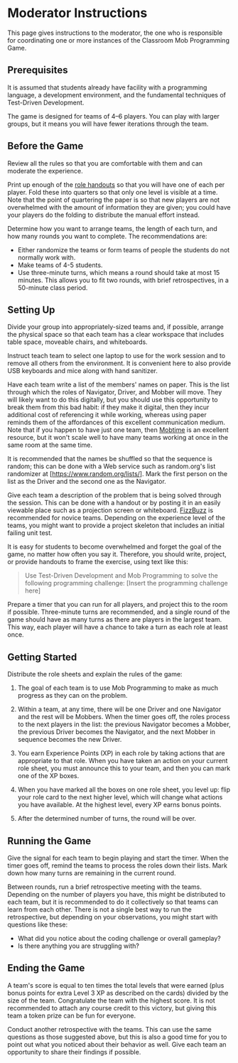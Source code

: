 # Moderator Instructions

This page gives instructions to the moderator, the one who is responsible
for coordinating one or more instances of the Classroom Mob Programming Game.

## Prerequisites

It is assumed that students already have facility with a programming language,
a development environment, and the fundamental techniques of Test-Driven
Development.

The game is designed for teams of 4&ndash;6 players. You can play with larger
groups, but it means you will have fewer iterations through the team. 

## Before the Game

Review all the rules so that you are comfortable with them
and can moderate the experience.

Print up enough of the [role handouts](handout.pdf) so that you will have
one of each per player. Fold these into quarters so that only one level
is visible at a time. Note that the point of quartering the paper is so
that new players are not overwhelmed with the amount of information
they are given; you could have your players do the folding to distribute
the manual effort instead.

Determine how you want to arrange teams, the length of each turn, and 
how many rounds you want to complete.
The recommendations are:

- Either randomize the teams or form teams of people the students do not normally work with.
- Make teams of 4-5 students.
- Use three-minute turns, which means a round should take at most 15 minutes. This allows
  you to fit two rounds, with brief retrospectives, in a 50-minute class period.


## Setting Up

Divide your group into appropriately-sized teams and, if possible, arrange
the physical space so that each team has a clear workspace that includes
table space, moveable chairs, and whiteboards.

Instruct teach team to select one laptop to use for the work session
and to remove all others from the environment. It is convenient here to also
provide USB keyboards and mice along with hand sanitizer.

Have each team write a list of the members' names on paper.
This is the list
through which the roles of Navigator, Driver, and Mobber will move.
They will likely want to do this digitally, but you should use
this opportunity to break them from this bad habit: if they make it 
digital, then they incur additional cost of referencing it while working,
whereas using paper reminds them of the affordances of this excellent
communication medium.
Note that if you happen to have just one team, then [Mobtime](http://mobti.me)
is an excellent resource, but it won't scale well to have many teams working
at once in the same room at the same time.

It is recommended that the names be shuffled so that the sequence
is random; this can be done with a Web service such as
random.org's list randomizer at [https://www.random.org/lists/].
Mark the first person on the list as the Driver and the second
one as the Navigator.

Give each team a description of the problem that is being solved
through the session. This can be done with a handout or by posting it
in an easily viewable place such as a projection screen or whiteboard.
[FizzBuzz](https://en.wikipedia.org/wiki/Fizz_buzz) is recommended
for novice teams.
Depending on the experience level of the teams, you might want to
provide a project skeleton that includes an initial failing unit test.

It is easy for students to become overwhelmed and forget the goal
of the game, no matter how often you say it. Therefore, you should
write, project, or provide handouts to frame the exercise, using
text like this:
> Use Test-Driven Development and Mob Programming to solve the following
> programming challenge: [Insert the programming challenge here]

Prepare a timer that you can run for all players, and project this
to the room if possible. Three-minute turns are recommended,
and a single round of the game should have as many turns as there
are players in the largest team. This way, each player will have
a chance to take a turn as each role at least once.

## Getting Started

Distribute the role sheets and explain the rules of the game:

1. The goal of each team is to use Mob Programming to make as much
progress as they can on the problem.

1. Within a team, at any time, there will be one Driver and one Navigator
and the rest will be Mobbers. When the timer goes off, the roles process
to the next players in the list: the previous Navigator becomes a Mobber,
the previous Driver becomes the Navigator, and the next Mobber in sequence
becomes the new Driver.

1. You earn Experience Points (XP) in each role by taking actions
that are appropriate to that role. When you have taken an action
on your current role sheet, you must announce this to your team,
and then you can mark one of the XP boxes.

1. When you have marked all the boxes on one role sheet, you level up:
flip your role card to the next higher level, which will change what
actions you have available. At the highest level, every XP earns
bonus points.

1. After the determined number of turns, the round will be over.

## Running the Game

Give the signal for each team to begin playing and start the timer.
When the timer goes off, remind the teams to process the roles down
their lists. Mark down how many turns are remaining in the current round.

Between rounds, run a brief retrospective
meeting with the teams. Depending on the number of players you have,
this might be distributed to each team, but it is recommended to
do it collectively so that teams can learn from each other.
There is not a single best way to run the retrospective, but depending
on your observations, you might start with questions like these:

- What did you notice about the coding challenge or overall gameplay?
- Is there anything you are struggling with?

## Ending the Game

A team's score is equal to ten times the total levels that were earned (plus
bonus points for extra Level 3 XP as described on the cards) divided by the size
of the team. Congratulate the team with the highest score. It is not recommended
to attach any course credit to this victory, but giving this team a token prize
can be fun for everyone.


Conduct another retrospective with the teams. This can use the same
questions as those suggested above, but this is also a good time for
you to point out what you noticed about their behavior as well.
Give each team an opportunity to share their findings if possible.

